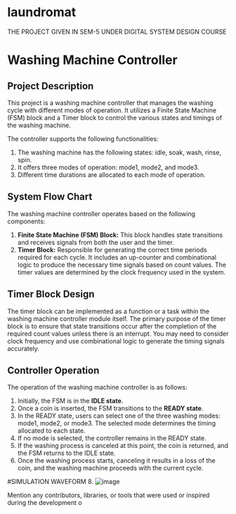 # laundromat
THE PROJECT GIVEN IN SEM-5 UNDER DIGITAL SYSTEM DESIGN COURSE

# Washing Machine Controller

## Project Description

This project is a washing machine controller that manages the washing cycle with different modes of operation. It utilizes a Finite State Machine (FSM) block and a Timer block to control the various states and timings of the washing machine.

The controller supports the following functionalities:
1. The washing machine has the following states: idle, soak, wash, rinse, spin.
2. It offers three modes of operation: mode1, mode2, and mode3.
3. Different time durations are allocated to each mode of operation.

## System Flow Chart

The washing machine controller operates based on the following components:
1. **Finite State Machine (FSM) Block:** This block handles state transitions and receives signals from both the user and the timer.
2. **Timer Block:** Responsible for generating the correct time periods required for each cycle. It includes an up-counter and combinational logic to produce the necessary time signals based on count values. The timer values are determined by the clock frequency used in the system.

## Timer Block Design

The timer block can be implemented as a function or a task within the washing machine controller module itself. The primary purpose of the timer block is to ensure that state transitions occur after the completion of the required count values unless there is an interrupt. You may need to consider clock frequency and use combinational logic to generate the timing signals accurately.

## Controller Operation

The operation of the washing machine controller is as follows:
1. Initially, the FSM is in the **IDLE state**.
2. Once a coin is inserted, the FSM transitions to the **READY state**.
3. In the READY state, users can select one of the three washing modes: mode1, mode2, or mode3. The selected mode determines the timing allocated to each state.
4. If no mode is selected, the controller remains in the READY state.
5. If the washing process is canceled at this point, the coin is returned, and the FSM returns to the IDLE state.
6. Once the washing process starts, canceling it results in a loss of the coin, and the washing machine proceeds with the current cycle.


#SIMULATION WAVEFORM
8. ![image](https://github.com/Uttungauttunga/laundromat/assets/98632943/ef1f7027-c919-4c73-a73f-959d8e6064dc)



Mention any contributors, libraries, or tools that were used or inspired during the development o

